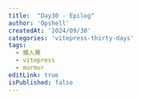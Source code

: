 ```yaml
---
title:  "Day30 - Epilog"
author: 'Opshell'
createdAt: '2024/09/30'
categories: 'vitepress-thirty-days'
tags:
  - 鐵人賽
  - vitepress
  - murmur
editLink: true
isPublished: false
---
```

